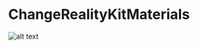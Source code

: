# ChangeRealityKitMaterials

![alt text](https://github.com/alexroemerdeveloper/ChangeRealityKitMaterials/blob/main/ColorPicker.PNG) 
